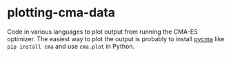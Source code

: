 # plotting-cma-data
Code in various languages to plot output from running the CMA-ES optimizer.
The easiest way to plot the output is probably to install [pycma](https://github.com/CMA-ES/pycma) like 
`pip install cma` and use `cma.plot` in Python.
